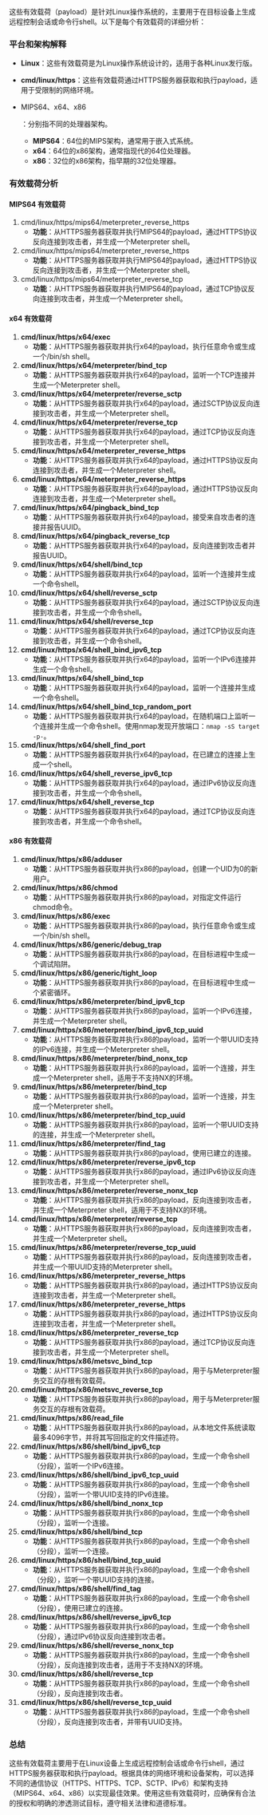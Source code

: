 这些有效载荷（payload）是针对Linux操作系统的，主要用于在目标设备上生成远程控制会话或命令行shell。以下是每个有效载荷的详细分析：

### 平台和架构解释

- **Linux**：这些有效载荷是为Linux操作系统设计的，适用于各种Linux发行版。

- **cmd/linux/https**：这些有效载荷通过HTTPS服务器获取和执行payload，适用于受限制的网络环境。

- MIPS64、x64、x86

  ：分别指不同的处理器架构。

  - **MIPS64**：64位的MIPS架构，通常用于嵌入式系统。
  - **x64**：64位的x86架构，通常指现代的64位处理器。
  - **x86**：32位的x86架构，指早期的32位处理器。

### 有效载荷分析

#### MIPS64 有效载荷

1. cmd/linux/https/mips64/meterpreter_reverse_https
   - **功能**：从HTTPS服务器获取并执行MIPS64的payload，通过HTTPS协议反向连接到攻击者，并生成一个Meterpreter shell。
2. cmd/linux/https/mips64/meterpreter_reverse_https
   - **功能**：从HTTPS服务器获取并执行MIPS64的payload，通过HTTPS协议反向连接到攻击者，并生成一个Meterpreter shell。
3. cmd/linux/https/mips64/meterpreter_reverse_tcp
   - **功能**：从HTTPS服务器获取并执行MIPS64的payload，通过TCP协议反向连接到攻击者，并生成一个Meterpreter shell。

#### x64 有效载荷

1. **cmd/linux/https/x64/exec**
   - **功能**：从HTTPS服务器获取并执行x64的payload，执行任意命令或生成一个/bin/sh shell。
2. **cmd/linux/https/x64/meterpreter/bind_tcp**
   - **功能**：从HTTPS服务器获取并执行x64的payload，监听一个TCP连接并生成一个Meterpreter shell。
3. **cmd/linux/https/x64/meterpreter/reverse_sctp**
   - **功能**：从HTTPS服务器获取并执行x64的payload，通过SCTP协议反向连接到攻击者，并生成一个Meterpreter shell。
4. **cmd/linux/https/x64/meterpreter/reverse_tcp**
   - **功能**：从HTTPS服务器获取并执行x64的payload，通过TCP协议反向连接到攻击者，并生成一个Meterpreter shell。
5. **cmd/linux/https/x64/meterpreter_reverse_https**
   - **功能**：从HTTPS服务器获取并执行x64的payload，通过HTTPS协议反向连接到攻击者，并生成一个Meterpreter shell。
6. **cmd/linux/https/x64/meterpreter_reverse_https**
   - **功能**：从HTTPS服务器获取并执行x64的payload，通过HTTPS协议反向连接到攻击者，并生成一个Meterpreter shell。
7. **cmd/linux/https/x64/pingback_bind_tcp**
   - **功能**：从HTTPS服务器获取并执行x64的payload，接受来自攻击者的连接并报告UUID。
8. **cmd/linux/https/x64/pingback_reverse_tcp**
   - **功能**：从HTTPS服务器获取并执行x64的payload，反向连接到攻击者并报告UUID。
9. **cmd/linux/https/x64/shell/bind_tcp**
   - **功能**：从HTTPS服务器获取并执行x64的payload，监听一个连接并生成一个命令shell。
10. **cmd/linux/https/x64/shell/reverse_sctp**
    - **功能**：从HTTPS服务器获取并执行x64的payload，通过SCTP协议反向连接到攻击者，并生成一个命令shell。
11. **cmd/linux/https/x64/shell/reverse_tcp**
    - **功能**：从HTTPS服务器获取并执行x64的payload，通过TCP协议反向连接到攻击者，并生成一个命令shell。
12. **cmd/linux/https/x64/shell_bind_ipv6_tcp**
    - **功能**：从HTTPS服务器获取并执行x64的payload，监听一个IPv6连接并生成一个命令shell。
13. **cmd/linux/https/x64/shell_bind_tcp**
    - **功能**：从HTTPS服务器获取并执行x64的payload，监听一个连接并生成一个命令shell。
14. **cmd/linux/https/x64/shell_bind_tcp_random_port**
    - **功能**：从HTTPS服务器获取并执行x64的payload，在随机端口上监听一个连接并生成一个命令shell。使用nmap发现开放端口：`nmap -sS target -p-`。
15. **cmd/linux/https/x64/shell_find_port**
    - **功能**：从HTTPS服务器获取并执行x64的payload，在已建立的连接上生成一个shell。
16. **cmd/linux/https/x64/shell_reverse_ipv6_tcp**
    - **功能**：从HTTPS服务器获取并执行x64的payload，通过IPv6协议反向连接到攻击者，并生成一个命令shell。
17. **cmd/linux/https/x64/shell_reverse_tcp**
    - **功能**：从HTTPS服务器获取并执行x64的payload，通过TCP协议反向连接到攻击者，并生成一个命令shell。

#### x86 有效载荷

1. **cmd/linux/https/x86/adduser**
   - **功能**：从HTTPS服务器获取并执行x86的payload，创建一个UID为0的新用户。
2. **cmd/linux/https/x86/chmod**
   - **功能**：从HTTPS服务器获取并执行x86的payload，对指定文件运行chmod命令。
3. **cmd/linux/https/x86/exec**
   - **功能**：从HTTPS服务器获取并执行x86的payload，执行任意命令或生成一个/bin/sh shell。
4. **cmd/linux/https/x86/generic/debug_trap**
   - **功能**：从HTTPS服务器获取并执行x86的payload，在目标进程中生成一个调试陷阱。
5. **cmd/linux/https/x86/generic/tight_loop**
   - **功能**：从HTTPS服务器获取并执行x86的payload，在目标进程中生成一个紧密循环。
6. **cmd/linux/https/x86/meterpreter/bind_ipv6_tcp**
   - **功能**：从HTTPS服务器获取并执行x86的payload，监听一个IPv6连接，并生成一个Meterpreter shell。
7. **cmd/linux/https/x86/meterpreter/bind_ipv6_tcp_uuid**
   - **功能**：从HTTPS服务器获取并执行x86的payload，监听一个带UUID支持的IPv6连接，并生成一个Meterpreter shell。
8. **cmd/linux/https/x86/meterpreter/bind_nonx_tcp**
   - **功能**：从HTTPS服务器获取并执行x86的payload，监听一个连接，并生成一个Meterpreter shell，适用于不支持NX的环境。
9. **cmd/linux/https/x86/meterpreter/bind_tcp**
   - **功能**：从HTTPS服务器获取并执行x86的payload，监听一个连接，并生成一个Meterpreter shell。
10. **cmd/linux/https/x86/meterpreter/bind_tcp_uuid**
    - **功能**：从HTTPS服务器获取并执行x86的payload，监听一个带UUID支持的连接，并生成一个Meterpreter shell。
11. **cmd/linux/https/x86/meterpreter/find_tag**
    - **功能**：从HTTPS服务器获取并执行x86的payload，使用已建立的连接。
12. **cmd/linux/https/x86/meterpreter/reverse_ipv6_tcp**
    - **功能**：从HTTPS服务器获取并执行x86的payload，通过IPv6协议反向连接到攻击者，并生成一个Meterpreter shell。
13. **cmd/linux/https/x86/meterpreter/reverse_nonx_tcp**
    - **功能**：从HTTPS服务器获取并执行x86的payload，反向连接到攻击者，并生成一个Meterpreter shell，适用于不支持NX的环境。
14. **cmd/linux/https/x86/meterpreter/reverse_tcp**
    - **功能**：从HTTPS服务器获取并执行x86的payload，反向连接到攻击者，并生成一个Meterpreter shell。
15. **cmd/linux/https/x86/meterpreter/reverse_tcp_uuid**
    - **功能**：从HTTPS服务器获取并执行x86的payload，反向连接到攻击者，并生成一个带UUID支持的Meterpreter shell。
16. **cmd/linux/https/x86/meterpreter_reverse_https**
    - **功能**：从HTTPS服务器获取并执行x86的payload，通过HTTPS协议反向连接到攻击者，并生成一个Meterpreter shell。
17. **cmd/linux/https/x86/meterpreter_reverse_https**
    - **功能**：从HTTPS服务器获取并执行x86的payload，通过HTTPS协议反向连接到攻击者，并生成一个Meterpreter shell。
18. **cmd/linux/https/x86/meterpreter_reverse_tcp**
    - **功能**：从HTTPS服务器获取并执行x86的payload，通过TCP协议反向连接到攻击者，并生成一个Meterpreter shell。
19. **cmd/linux/https/x86/metsvc_bind_tcp**
    - **功能**：从HTTPS服务器获取并执行x86的payload，用于与Meterpreter服务交互的存根有效载荷。
20. **cmd/linux/https/x86/metsvc_reverse_tcp**
    - **功能**：从HTTPS服务器获取并执行x86的payload，用于与Meterpreter服务交互的存根有效载荷。
21. **cmd/linux/https/x86/read_file**
    - **功能**：从HTTPS服务器获取并执行x86的payload，从本地文件系统读取最多4096字节，并将其写回指定的文件描述符。
22. **cmd/linux/https/x86/shell/bind_ipv6_tcp**
    - **功能**：从HTTPS服务器获取并执行x86的payload，生成一个命令shell（分段），监听一个IPv6连接。
23. **cmd/linux/https/x86/shell/bind_ipv6_tcp_uuid**
    - **功能**：从HTTPS服务器获取并执行x86的payload，生成一个命令shell（分段），监听一个带UUID支持的IPv6连接。
24. **cmd/linux/https/x86/shell/bind_nonx_tcp**
    - **功能**：从HTTPS服务器获取并执行x86的payload，生成一个命令shell（分段），监听一个连接。
25. **cmd/linux/https/x86/shell/bind_tcp**
    - **功能**：从HTTPS服务器获取并执行x86的payload，生成一个命令shell（分段），监听一个连接。
26. **cmd/linux/https/x86/shell/bind_tcp_uuid**
    - **功能**：从HTTPS服务器获取并执行x86的payload，生成一个命令shell（分段），监听一个带UUID支持的连接。
27. **cmd/linux/https/x86/shell/find_tag**
    - **功能**：从HTTPS服务器获取并执行x86的payload，生成一个命令shell（分段），使用已建立的连接。
28. **cmd/linux/https/x86/shell/reverse_ipv6_tcp**
    - **功能**：从HTTPS服务器获取并执行x86的payload，生成一个命令shell（分段），通过IPv6协议反向连接到攻击者。
29. **cmd/linux/https/x86/shell/reverse_nonx_tcp**
    - **功能**：从HTTPS服务器获取并执行x86的payload，生成一个命令shell（分段），反向连接到攻击者，适用于不支持NX的环境。
30. **cmd/linux/https/x86/shell/reverse_tcp**
    - **功能**：从HTTPS服务器获取并执行x86的payload，生成一个命令shell（分段），反向连接到攻击者。
31. **cmd/linux/https/x86/shell/reverse_tcp_uuid**
    - **功能**：从HTTPS服务器获取并执行x86的payload，生成一个命令shell（分段），反向连接到攻击者，并带有UUID支持。

### 总结

这些有效载荷主要用于在Linux设备上生成远程控制会话或命令行shell，通过HTTPS服务器获取和执行payload。根据具体的网络环境和设备架构，可以选择不同的通信协议（HTTPS、HTTPS、TCP、SCTP、IPv6）和架构支持（MIPS64、x64、x86）以实现最佳效果。使用这些有效载荷时，应确保有合法的授权和明确的渗透测试目标，遵守相关法律和道德标准。